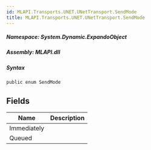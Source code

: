 ```yaml
---  
id: MLAPI.Transports.UNET.UNetTransport.SendMode  
title: MLAPI.Transports.UNET.UNetTransport.SendMode  
---
```


<div class="markdown level0 summary">

</div>

<div class="markdown level0 conceptual">

</div>

##### **Namespace**: System.Dynamic.ExpandoObject

##### **Assembly**: MLAPI.dll

##### Syntax

    public enum SendMode

## Fields

| Name        | Description |
|-------------|-------------|
| Immediately |             |
| Queued      |             |
